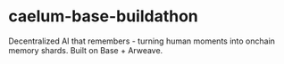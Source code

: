 # caelum-base-buildathon
Decentralized AI that remembers - turning human moments into onchain memory shards. Built on Base + Arweave.
